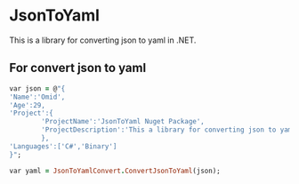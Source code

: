 # JsonToYaml
This is a library for converting json to yaml in .NET.

## For convert json to yaml

```ruby
var json = @"{
'Name':'Omid',
'Age':29,
'Project':{
        'ProjectName':'JsonToYaml Nuget Package',
        'ProjectDescription':'This a library for converting json to yaml in .NET',
        },
'Languages':['C#','Binary']
}";

var yaml = JsonToYamlConvert.ConvertJsonToYaml(json);
```

